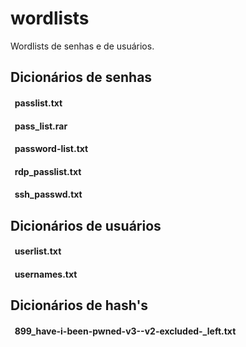 # wordlists
Wordlists de senhas e de usuários.
<h2>Dicionários de senhas</h2>
  <h4>&nbsp passlist.txt</h4>
  <h4>&nbsp pass_list.rar</h4>
  <h4>&nbsp password-list.txt</h4>
  <h4>&nbsp rdp_passlist.txt</h4>
  <h4>&nbsp ssh_passwd.txt</h4>
  
<h2>Dicionários de usuários</h2>
  <h4>&nbsp userlist.txt</h4>
  <h4>&nbsp usernames.txt</h4>
  
 <h2>Dicionários de hash's</h2> 
  <h4>&nbsp 899_have-i-been-pwned-v3--v2-excluded-_left.txt</h4>


